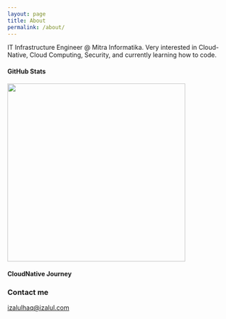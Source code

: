 ```yaml
---
layout: page
title: About
permalink: /about/
---
```


IT Infrastructure Engineer @ Mitra Informatika. Very interested in Cloud-Native, Cloud Computing, Security, and currently learning how to code.

#### GitHub Stats

<div>
  <img width="400px" src="https://github-readme-stats.vercel.app/api/?username=northboys&show_icons=true&title_color=fff&icon_color=79ff97&text_color=9f9f9f&bg_color=151515"/>
</div>

#### CloudNative Journey

<div data-iframe-width="150" data-iframe-height="270" data-share-badge-id="018dfa99-24ab-4f60-9d06-a91fe042d4ec" data-share-badge-host="https://www.credly.com"></div><script type="text/javascript" async src="//cdn.credly.com/assets/utilities/embed.js"></script>

<div data-iframe-width="150" data-iframe-height="270" data-share-badge-id="340e9b51-fef0-4f58-90ff-e1ca6e31aa71" data-share-badge-host="https://www.credly.com"></div><script type="text/javascript" async src="//cdn.credly.com/assets/utilities/embed.js"></script>

### Contact me

[izalulhaq@izalul.com](mailto:izalulhaq@izalul.com)
